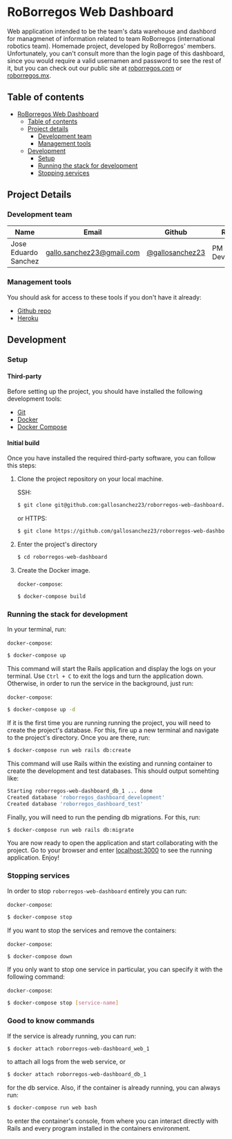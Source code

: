 # RoBorregos Web Dashboard

Web application intended to be the team's data warehouse and dashbord for
managmenet of information related to team RoBorregos (international robotics
team). Homemade project, developed by RoBorregos' members. Unfortunately, you
can't consult more than the login page of this dashboard, since you would
require a valid usernamen and password to see the rest of it, but you can check
out our public site at [roborregos.com](https://roborregos.com) or
[roborregos.mx](https://roborregos.mx).

## Table of contents

- [RoBorregos Web Dashboard](#roborregos-web-dashboard)
	- [Table of contents](#table-of-contents)
	- [Project details](#project-details)
		- [Development team](#development-team)
		- [Management tools](#management-tools)
	- [Development](#development)
		- [Setup](#setup)
		- [Running the stack for development](#running-the-stack-for-development)
		- [Stopping services](#stopping-services)

## Project Details

### Development team

| Name | Email | Github | Role |
| ---- | ----- | ------ | ---- |
| Jose Eduardo Sanchez | [gallo.sanchez23@gmail.com](mailto:gallo.sanchez23@gmail.com) | [@gallosanchez23](https://github.com/gallosanchez23) | PM & Developer |

### Management tools

You should ask for access to these tools if you don't have it already:

* [Github repo](https://github.com/gallosanchez23/roborregos-web-dashboard)
* [Heroku](https://www.heroku.com/)

## Development

### Setup

#### Third-party

Before setting up the project, you should have installed the following development tools:

* [Git](https://git-scm.com/downloads)
* [Docker](https://runnable.com/docker/getting-started/)
* [Docker Compose](https://docs.docker.com/compose/install/)

#### Initial build

Once you have installed the required third-party software, you can follow this steps:

1. Clone the project repository on your local machine.

	SSH:

	```bash
	$ git clone git@github.com:gallosanchez23/roborregos-web-dashboard.git
	```

	or HTTPS:
	```bash
	$ git clone https://github.com/gallosanchez23/roborregos-web-dashboard.git
	```

2. Enter the project's directory

	```bash
	$ cd roborregos-web-dashboard
	```

3. Create the Docker image.

	`docker-compose`:

	```bash
	$ docker-compose build
	```

### Running the stack for development

In your terminal, run:

`docker-compose`:

```bash
$ docker-compose up
```

This command will start the Rails application and display the logs on your terminal. Use `Ctrl + C` to exit the logs and turn the application down. Otherwise, in order to run the service in the background, just run:

`docker-compose`:

```bash
$ docker-compose up -d
```

If it is the first time you are running running the project, you will need to create the project's database. For this, fire up a new terminal and navigate to the project's directory. Once you are there, run:

```bash
$ docker-compose run web rails db:create
```

This command will use Rails within the existing and running container to create the development and test databases. This should output somehting like:

```bash
Starting roborregos-web-dashboard_db_1 ... done
Created database 'roborregos_dashboard_development'
Created database 'roborregos_dashboard_test'
```

Finally, you will need to run the pending db migrations. For this, run:

```bash
$ docker-compose run web rails db:migrate
```

You are now ready to open the application and start collaborating with the project. Go to your browser and enter [localhost:3000](http://localhost:3000/) to see the running application. Enjoy!

### Stopping services

In order to stop `roborregos-web-dashboard` entirely you can run:

`docker-compose`:

```bash
$ docker-compose stop
```

If you want to stop the services and remove the containers:

`docker-compose`:

```bash
$ docker-compose down
```

If you only want to stop one service in particular, you can specify it with the following command:

`docker-compose`:

```bash
$ docker-compose stop [service-name]
```

### Good to know commands

If the service is already running, you can run:

```bash
$ docker attach roborregos-web-dashboard_web_1
```

to attach all logs from the web service, or

```bash
$ docker attach roborregos-web-dashboard_db_1
```

for the db service.
Also, if the container is already running, you can always run:

```bash
$ docker-compose run web bash
```

to enter the container's console, from where you can interact directly with Rails and every program installed in the containers environment.
